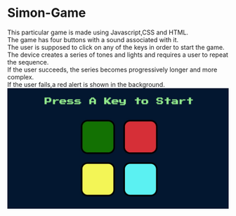 # Simon-Game
This particular game is made using Javascript,CSS and HTML.<br>
The game has four buttons with a sound associated with it.<br>
The user is supposed to click on any of the keys in order to start the game.<br>
The device creates a series of tones and lights and requires a user to repeat the sequence.<br>
If the user succeeds, the series becomes progressively longer and more complex.<br>
If the user fails,a red alert is shown in the background.<br>
![Preview](https://github.com/Priya2410/SimonGame/blob/master/492344A5-3C61-459F-BA66-30A6CC6A692F.jpeg?raw=true)
